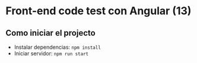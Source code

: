 # Front-end code test con Angular (13)

## Como iniciar el projecto

- Instalar dependencias: `npm install`
- Iniciar servidor: `npm run start`
